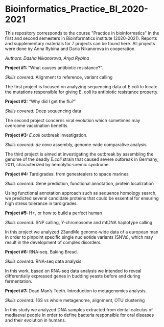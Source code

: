 # Bioinformatics_Practice_BI_2020-2021

This repository corresponds to the course "Practice in bioinformatics" in the first and second semesters in Bioinformatics institute (2020-2021). Reports and supplementary materials for 7 projects can be found here. All projects were done by Anna Rybina and Daria Nikanorova in cooperation.

*Authors: Dasha Nikanorova, Anya Rybina*

**Project #1:** “What causes antibiotic resistance?”. 

*Skills covered:* Alignment to reference, variant calling

The first project is focused on analyzing sequencing data of E.coli to locate the mutations responsible for giving E. coli its antibiotic resistance property.

**Project #2:** “Why did I get the flu?” 

*Skills covered:* Deep sequencing data

The second project concerns viral evolution which sometimes may overcome vaccination benefits. 

**Project #3:** *E.coli* outbreak investigation. 

*Skills covered:* *de novo* assembly, genome-wide comparative analysis

The third project is aimed at investigating the outbreak by assembling the genome of the deadly *E.coli* strain that caused severe outbreak in Germany, 2011, characterized by hemolytic-uremic syndrome.

**Project #4:** Tardigrades: from genestealers to space marines

*Skills covered:* Gene prediction, functional annotation, protein localization

Using functional annotation approach such as sequence homology search, we predicted several candidate proteins that could be essential for ensuring high stress tolerance in tardigrades.

**Project #5:** H+, or how to build a perfect human

*Skills covered:* SNP calling, Y-chromosome and mtDNA haplotype calling

In this project we analyzed 23andMe genome-wide data of a european man in order to pinpoint specific single nucleotide variants (SNVs), which may result in the development of complex disorders.

**Project #6:** RNA-seq. Baking Bread.

*Skills covered:* RNA-seq data analysis

In this work, based on RNA-seq data analysis we intended to reveal differentially expressed genes in budding yeasts before and during fermentation.

**Project #7:** Dead Man’s Teeth. Introduction to metagenomics analysis.

*Skills covered:* 16S vs whole metagenome, alignment, OTU clustering

In this study we analyzed DNA samples extracted from dental calculus of mediaeval people in order to define bacteria responsible for oral diseases and their evolution in humans.